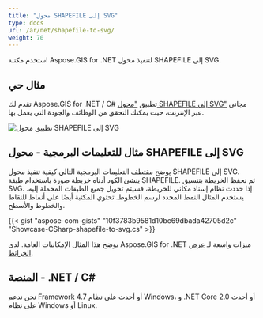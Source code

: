 ```yaml
---
title: "محول SHAPEFILE إلى SVG"
type: docs
url: /ar/net/shapefile-to-svg/
weight: 70
---
```


استخدم مكتبة Aspose.GIS for .NET لتنفيذ محول SHAPEFILE إلى SVG.

## **مثال حي**

تقدم لك Aspose.GIS for .NET / C# تطبيق ["محول SHAPEFILE إلى SVG"](https://products.aspose.app/gis/viewer/shapefile-to-svg) مجاني عبر الإنترنت، حيث يمكنك التحقق من الوظائف والجودة التي يعمل بها.

![تطبيق محول SHAPEFILE إلى SVG](viewer.png)

## **مثال للتعليمات البرمجية - محول SHAPEFILE إلى SVG**

يوضح مقتطف التعليمات البرمجية التالي كيفية تنفيذ محول SHAPEFILE إلى SVG. ينشئ الكود أدناه خريطة صورة باستخدام طبقة SHAPEFILE. ثم نحفظ الخريطة بتنسيق SVG. إذا حددت نظام إسناد مكاني للخريطة، فسيتم تحويل جميع الطبقات المحملة إليه.
يستخدم المثال النمط المحدد لرسم الخطوط. تحتوي المكتبة أيضًا على أنماط للنقاط والخطوط والأسطح.

{{< gist "aspose-com-gists" "10f3783b9581d10bc69dbada42705d2c" "Showcase-CSharp-shapefile-to-svg.cs" >}}

يوضح هذا المثال الإمكانيات العامة. لدى Aspose.GIS for .NET ميزات واسعة لـ [عرض الخرائط](https://docs.aspose.com/gis/net/map-rendering/).

## **المنصة - ‎‎.NET / C#**

نحن ندعم Framework 4.7 أو أحدث على نظام Windows، و .NET Core 2.0 أو أحدث على نظام Windows أو Linux.

